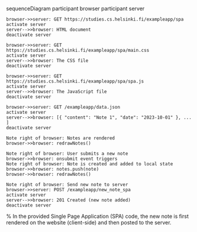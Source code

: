sequenceDiagram
    participant browser
    participant server

    browser->>server: GET https://studies.cs.helsinki.fi/exampleapp/spa
    activate server
    server-->>browser: HTML document
    deactivate server

    browser->>server: GET https://studies.cs.helsinki.fi/exampleapp/spa/main.css
    activate server
    server-->>browser: The CSS file
    deactivate server

    browser->>server: GET https://studies.cs.helsinki.fi/exampleapp/spa/spa.js
    activate server
    server-->>browser: The JavaScript file
    deactivate server

    browser->>server: GET /exampleapp/data.json
    activate server
    server-->>browser: [{ "content": "Note 1", "date": "2023-10-01" }, ... ]
    deactivate server

    Note right of browser: Notes are rendered
    browser->>browser: redrawNotes()

    Note right of browser: User submits a new note
    browser->>browser: onsubmit event triggers
    Note right of browser: Note is created and added to local state
    browser->>browser: notes.push(note)
    browser->>browser: redrawNotes()

    Note right of browser: Send new note to server
    browser->>server: POST /exampleapp/new_note_spa
    activate server
    server-->>browser: 201 Created (new note added)
    deactivate server
% In the provided Single Page Application (SPA) code, the new note is first rendered on the website (client-side) and then posted to the server.